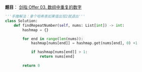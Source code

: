 **题目**：
<a href="https://leetcode-cn.com/problems/shu-zu-zhong-zhong-fu-de-shu-zi-lcof/" target="_blank">剑指 Offer 03. 数组中重复的数字</a>

```python
'''手撸解法：拿个哈希表如果值出现2就退出'''
class Solution:
    def findRepeatNumber(self, nums: List[int]) -> int:
        hashmap = {}

        for end in range(len(nums)):
            hashmap[nums[end]] = hashmap.get(nums[end], 0) +1

            if hashmap[nums[end]] > 1:
                return nums[end]
        
        return 0
```